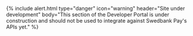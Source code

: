 {% include alert.html type="danger" icon="warning"
header="Site under development"
body="This section of the Developer Portal is under construction and
should not be used to integrate against Swedbank Pay's
APIs yet." %}
